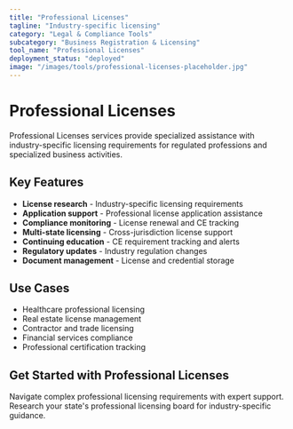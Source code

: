 ```yaml
---
title: "Professional Licenses"
tagline: "Industry-specific licensing"
category: "Legal & Compliance Tools"
subcategory: "Business Registration & Licensing"
tool_name: "Professional Licenses"
deployment_status: "deployed"
image: "/images/tools/professional-licenses-placeholder.jpg"
---
```


# Professional Licenses

Professional Licenses services provide specialized assistance with industry-specific licensing requirements for regulated professions and specialized business activities.

## Key Features

- **License research** - Industry-specific licensing requirements
- **Application support** - Professional license application assistance
- **Compliance monitoring** - License renewal and CE tracking
- **Multi-state licensing** - Cross-jurisdiction license support
- **Continuing education** - CE requirement tracking and alerts
- **Regulatory updates** - Industry regulation changes
- **Document management** - License and credential storage

## Use Cases

- Healthcare professional licensing
- Real estate license management
- Contractor and trade licensing
- Financial services compliance
- Professional certification tracking

## Get Started with Professional Licenses

Navigate complex professional licensing requirements with expert support. Research your state's professional licensing board for industry-specific guidance.
